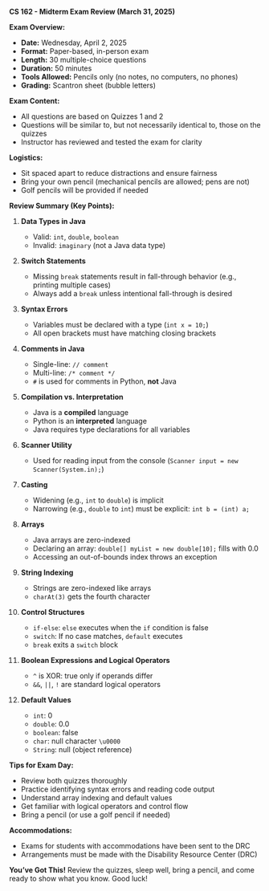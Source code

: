 **CS 162 - Midterm Exam Review (March 31, 2025)**

**Exam Overview:**
- **Date:** Wednesday, April 2, 2025
- **Format:** Paper-based, in-person exam
- **Length:** 30 multiple-choice questions
- **Duration:** 50 minutes
- **Tools Allowed:** Pencils only (no notes, no computers, no phones)
- **Grading:** Scantron sheet (bubble letters)

**Exam Content:**
- All questions are based on Quizzes 1 and 2
- Questions will be similar to, but not necessarily identical to, those on the quizzes
- Instructor has reviewed and tested the exam for clarity

**Logistics:**
- Sit spaced apart to reduce distractions and ensure fairness
- Bring your own pencil (mechanical pencils are allowed; pens are not)
- Golf pencils will be provided if needed

**Review Summary (Key Points):**

1. **Data Types in Java**
    - Valid: `int`, `double`, `boolean`
    - Invalid: `imaginary` (not a Java data type)

2. **Switch Statements**
    - Missing `break` statements result in fall-through behavior (e.g., printing multiple cases)
    - Always add a `break` unless intentional fall-through is desired

3. **Syntax Errors**
    - Variables must be declared with a type (`int x = 10;`)
    - All open brackets must have matching closing brackets

4. **Comments in Java**
    - Single-line: `// comment`
    - Multi-line: `/* comment */`
    - `#` is used for comments in Python, **not** Java

5. **Compilation vs. Interpretation**
    - Java is a **compiled** language
    - Python is an **interpreted** language
    - Java requires type declarations for all variables

6. **Scanner Utility**
    - Used for reading input from the console (`Scanner input = new Scanner(System.in);`)

7. **Casting**
    - Widening (e.g., `int` to `double`) is implicit
    - Narrowing (e.g., `double` to `int`) must be explicit: `int b = (int) a;`

8. **Arrays**
    - Java arrays are zero-indexed
    - Declaring an array: `double[] myList = new double[10];` fills with 0.0
    - Accessing an out-of-bounds index throws an exception

9. **String Indexing**
    - Strings are zero-indexed like arrays
    - `charAt(3)` gets the fourth character

10. **Control Structures**
    - `if-else`: `else` executes when the `if` condition is false
    - `switch`: If no case matches, `default` executes
    - `break` exits a `switch` block

11. **Boolean Expressions and Logical Operators**
    - `^` is XOR: true only if operands differ
    - `&&`, `||`, `!` are standard logical operators

12. **Default Values**
    - `int`: 0
    - `double`: 0.0
    - `boolean`: false
    - `char`: null character `\u0000`
    - `String`: null (object reference)

**Tips for Exam Day:**
- Review both quizzes thoroughly
- Practice identifying syntax errors and reading code output
- Understand array indexing and default values
- Get familiar with logical operators and control flow
- Bring a pencil (or use a golf pencil if needed)

**Accommodations:**
- Exams for students with accommodations have been sent to the DRC
- Arrangements must be made with the Disability Resource Center (DRC)

**You’ve Got This!**
Review the quizzes, sleep well, bring a pencil, and come ready to show what you know. Good luck!

